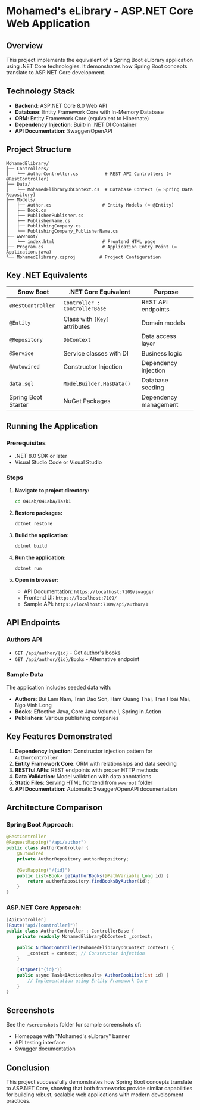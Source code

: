 # Mohamed's eLibrary - ASP.NET Core Web Application

## Overview

This project implements the equivalent of a Spring Boot eLibrary application using .NET Core technologies. It demonstrates how Spring Boot concepts translate to ASP.NET Core development.

## Technology Stack

- **Backend**: ASP.NET Core 8.0 Web API
- **Database**: Entity Framework Core with In-Memory Database
- **ORM**: Entity Framework Core (equivalent to Hibernate)
- **Dependency Injection**: Built-in .NET DI Container
- **API Documentation**: Swagger/OpenAPI

## Project Structure

```
MohamedElibrary/
├── Controllers/
│   └── AuthorController.cs          # REST API Controllers (≈ @RestController)
├── Data/
│   └── MohamedElibraryDbContext.cs  # Database Context (≈ Spring Data Repository)
├── Models/
│   ├── Author.cs                   # Entity Models (≈ @Entity)
│   ├── Book.cs
│   ├── PublisherPublisher.cs
│   ├── PublisherName.cs
│   ├── PublishingCompany.cs
│   └── PublishingCompany_PublisherName.cs
├── wwwroot/
│   └── index.html                  # Frontend HTML page
├── Program.cs                      # Application Entry Point (≈ Application.java)
└── MohamedElibrary.csproj         # Project Configuration

```

## Key .NET Equivalents

| Snow Boot | .NET Core Equivalent | Purpose |
|-----------|---------------------|---------|
| `@RestController` | `Controller : ControllerBase` | REST API endpoints |
| `@Entity` | Class with `[Key]` attributes | Domain models |
| `@Repository` | `DbContext` | Data access layer |
| `@Service` | Service classes with DI | Business logic |
| `@Autowired` | Constructor Injection | Dependency injection |
| `data.sql` | `ModelBuilder.HasData()` | Database seeding |
| Spring Boot Starter | NuGet Packages | Dependency management |

## Running the Application

### Prerequisites
- .NET 8.0 SDK or later
- Visual Studio Code or Visual Studio

### Steps
1. **Navigate to project directory:**
   ```bash
   cd 04Lab/04LabA/Task1
   ```

2. **Restore packages:**
   ```bash
   dotnet restore
   ```

3. **Build the application:**
   ```bash
   dotnet build
   ```

4. **Run the application:**
   ```bash
   dotnet run
   ```

5. **Open in browser:**
   - API Documentation: `https://localhost:7109/swagger`
   - Frontend UI: `https://localhost:7109/`
   - Sample API: `https://localhost:7109/api/author/1`

## API Endpoints

### Authors API
- `GET /api/author/{id}` - Get author's books
- `GET /api/author/{id}/Books` - Alternative endpoint

### Sample Data
The application includes seeded data with:
- **Authors**: Bui Lam Nam, Tran Dao Son, Ham Quang Thai, Tran Hoai Mai, Ngo Vinh Long
- **Books**: Effective Java, Core Java Volume I, Spring in Action
- **Publishers**: Various publishing companies

## Key Features Demonstrated

1. **Dependency Injection**: Constructor injection pattern for `AuthorController`
2. **Entity Framework Core**: ORM with relationships and data seeding
3. **RESTful APIs**: REST endpoints with proper HTTP methods
4. **Data Validation**: Model validation with data annotations
5. **Static Files**: Serving HTML frontend from `wwwroot` folder
6. **API Documentation**: Automatic Swagger/OpenAPI documentation

## Architecture Comparison

### Spring Boot Approach:
```java
@RestController
@RequestMapping("/api/author")
public class AuthorController {
    @Autowired
    private AuthorRepository authorRepository;
    
    @GetMapping("/{id}")
    public List<Book> getAuthorBooks(@PathVariable Long id) {
        return authorRepository.findBooksByAuthor(id);
    }
}
```

### ASP.NET Core Approach:
```csharp
[ApiController]
[Route("api/[controller]")]
public class AuthorController : ControllerBase {
    private readonly MohamedElibraryDbContext _context;
    
    public AuthorController(MohamedElibraryDbContext context) {
        _context = context; // Constructor injection
    }
    
    [HttpGet("{id}")]
    public async Task<IActionResult> AuthorBookList(int id) {
        // Implementation using Entity Framework Core
    }
}
```

## Screenshots

See the `/screenshots` folder for sample screenshots of:
- Homepage with "Mohamed's eLibrary" banner
- API testing interface
- Swagger documentation

## Conclusion

This project successfully demonstrates how Spring Boot concepts translate to ASP.NET Core, showing that both frameworks provide similar capabilities for building robust, scalable web applications with modern development practices.
